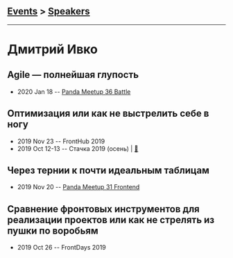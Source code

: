 ## [Events](../README.md) > [Speakers](../speakers.md)
---

# Дмитрий Ивко

## Agile — полнейшая глупость
- 2020 Jan 18 -- [Panda Meetup 36 Battle](https://www.youtube.com/watch?v=1pwx8LDjve0)    
## Оптимизация или как не выстрелить себе в ногу
- 2019 Nov 23 -- FrontHub 2019    
- 2019 Oct 12-13 -- Стачка 2019 (осень)  | [:notebook:](https://nastachku.ru/images/companies/1/archives_presentation/inno_2019/frontend/Ivko.pptx)  
## Через тернии к почти идеальным таблицам
- 2019 Nov 20 -- [Panda Meetup 31 Frontend](https://www.youtube.com/watch?v=44kyPm0S4_4)    
## Сравнение фронтовых инструментов для реализации проектов или как не стрелять из пушки по воробьям
- 2019 Oct 26 -- FrontDays 2019    
